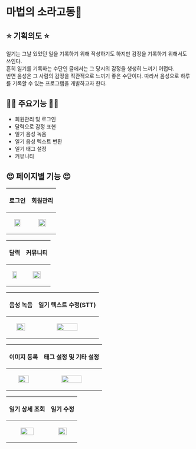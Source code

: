 # 마법의 소라고동🐚

## ⭐ 기획의도 ⭐
일기는 그날 있었던 일을 기록하기 위해 작성하기도 하지만 감정을 기록하기 위해서도 쓰인다. <br>
흔히 일기를 기록하는 수단인 글에서는 그 당시의 감정을 생생히 느끼기 어렵다. <br>
반면 음성은 그 사람의 감정을 직관적으로 느끼기 좋은 수단이다. 따라서 음성으로 하루를 기록할 수 있는 프로그램을 개발하고자 한다.

## 😶‍🌫️ 주요기능 😶‍🌫️
- 회원관리 및 로그인
- 달력으로 감정 표현
- 일기 음성 녹음
- 일기 음성 텍스트 변환
- 일기 태그 설정
- 커뮤니티

## 😍 페이지별 기능 😍

|<p align="center">로그인</p>|<p align="center">회원관리</p>|
|------|------|
|<p align="center"><img src="https://user-images.githubusercontent.com/83069299/175037659-e24e8dd0-1a75-4568-94f5-711179c166d2.gif" width=60%/></p> |<p align="center"><img src="https://user-images.githubusercontent.com/83069299/175037887-6cfa0832-40c5-4a38-a12f-9f33281e544b.gif" width=60%/></p> |

|<p align="center">달력</p>|<p align="center">커뮤니티</p>|
|------|------|
|<p align="center"><img src="https://user-images.githubusercontent.com/83069299/175038401-f3b67730-272e-4ecd-b8b5-71e7e42dd1f4.gif" width=60%/></p> |<p align="center"><img src="https://user-images.githubusercontent.com/83069299/175292812-217e772a-ab72-4d1c-8e6f-5c8b1b94966d.gif" width=60%/></p> |

|<p align="center">음성 녹음</p>|<p align="center">일기 텍스트 수정(STT) </p>|
|------|------|
|<p align="center"><img src="https://user-images.githubusercontent.com/83069299/175290141-f8270bc8-d1eb-4945-b5b7-647a53411cf5.gif" width=60%/></p> |<p align="center"><img src="https://user-images.githubusercontent.com/83069299/175290203-d930fbcd-9e98-4bea-9248-07896607b400.gif" width=60%/></p> |

|<p align="center">이미지 등록<p>| <p align="center">태그 설정 및 기타 설정<p>|
|------|------|
| <p align="center"><img src="https://user-images.githubusercontent.com/83069299/175290311-ac790c92-b445-451b-ba58-db6516d9020b.gif" width=60%/></p> | <p align="center"><img src="https://user-images.githubusercontent.com/83069299/175292912-8f8ed244-597b-415c-9b33-42d31996ffd7.gif" width=60%/></p> |

|<p align="center">일기 상세 조회</p>|<p align="center">일기 수정</p>|
|------|------|
|<p align="center"><img src="https://user-images.githubusercontent.com/83069299/175293286-7ffbf37e-8626-4bd1-b7a8-baaf4d5b6419.gif" width=60%/></p> |<p align="center"><img src="https://user-images.githubusercontent.com/83069299/175293352-98dabba9-26e0-4374-9f8b-f503957e6020.gif" width=60%/></p> |


